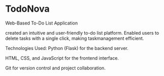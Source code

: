 # TodoNova
Web-Based To-Do List Application

created an intuitive and user-friendly to-do list platform.
Enabled users to delete tasks with a single click, making taskmanagement efficient.

Technologies Used: 	Python (Flask) for the backend server.

 HTML, CSS, and JavaScript for the frontend interface.

 Git for version control and project collaboration.



